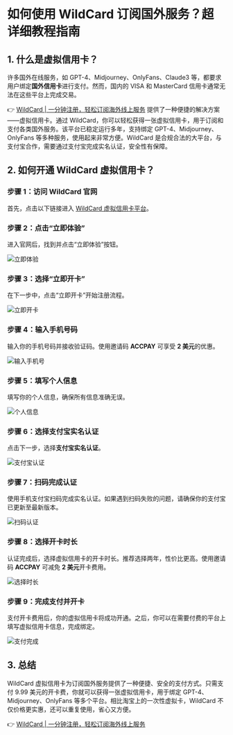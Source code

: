 # 如何使用 WildCard 订阅国外服务？超详细教程指南

## 1. 什么是虚拟信用卡？

许多国外在线服务，如 GPT-4、Midjourney、OnlyFans、Claude3 等，都要求用户绑定**国外信用卡**进行支付。然而，国内的 VISA 和 MasterCard 信用卡通常无法在这些平台上完成交易。

👉 [WildCard | 一分钟注册，轻松订阅海外线上服务](https://bbtdd.com/WildCard) 提供了一种便捷的解决方案——虚拟信用卡。通过 WildCard，你可以轻松获得一张虚拟信用卡，用于订阅和支付各类国外服务。该平台已稳定运行多年，支持绑定 GPT-4、Midjourney、OnlyFans 等多种服务，使用起来非常方便。WildCard 是合规合法的大平台，与支付宝合作，需要通过支付宝完成实名认证，安全性有保障。

## 2. 如何开通 WildCard 虚拟信用卡？

### **步骤 1：访问 WildCard 官网**
首先，点击以下链接进入 [WildCard 虚拟信用卡平台](https://bbtdd.com/WildCard)。

### **步骤 2：点击“立即体验”**
进入官网后，找到并点击“立即体验”按钮。

![立即体验](https://bbtdd.com/img/5801711823218.webp)

### **步骤 3：选择“立即开卡”**
在下一步中，点击“立即开卡”开始注册流程。

![立即开卡](https://bbtdd.com/img/9401589160095.webp)

### **步骤 4：输入手机号码**
输入你的手机号码并接收验证码。使用邀请码 **ACCPAY** 可享受 **2 美元**的优惠。

![输入手机号](https://bbtdd.com/img/27553755.webp)

### **步骤 5：填写个人信息**
填写你的个人信息，确保所有信息准确无误。

![个人信息](https://bbtdd.com/img/63210154819571.webp)

### **步骤 6：选择支付宝实名认证**
点击下一步，选择**支付宝实名认证**。

![支付宝认证](https://bbtdd.com/img/15024014.webp)

### **步骤 7：扫码完成认证**
使用手机支付宝扫码完成实名认证。如果遇到扫码失败的问题，请确保你的支付宝已更新至最新版本。

![扫码认证](https://bbtdd.com/img/87934696.webp)

### **步骤 8：选择开卡时长**
认证完成后，选择虚拟信用卡的开卡时长。推荐选择两年，性价比更高。使用邀请码 **ACCPAY** 可减免 **2 美元**开卡费用。

![选择时长](https://bbtdd.com/img/400687884503396.webp)

### **步骤 9：完成支付并开卡**
支付开卡费用后，你的虚拟信用卡将成功开通。之后，你可以在需要付费的平台上填写虚拟信用卡信息，完成绑定。

![支付完成](https://bbtdd.com/img/9415192564499.webp)

## 3. 总结

WildCard 虚拟信用卡为订阅国外服务提供了一种便捷、安全的支付方式。只需支付 9.99 美元的开卡费，你就可以获得一张虚拟信用卡，用于绑定 GPT-4、Midjourney、OnlyFans 等多个平台。相比淘宝上的一次性虚拟卡，WildCard 不仅价格更实惠，还可以重复使用，省心又方便。

👉 [WildCard | 一分钟注册，轻松订阅海外线上服务](https://bbtdd.com/WildCard)